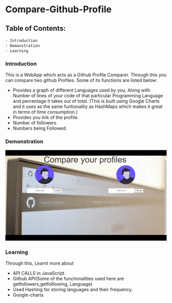 # Compare-Github-Profile

## Table of Contents:

```
- Introduction
- Demonstration
- Learning
```

### Introduction

This is a WebApp which acts as a Github Profile Comparer. Through this you can compare two github Profiles. Some of its functions are listed below:

- Provides a graph of different Languages used by you, Along with Number of lines of your code of that particular Programming Language and percentage it takes out of total.
  (This is built using Google Charts and it uses as the same funtionality as HashMaps which makes it great in terms of time consumption.)
- Provides you link of the profile.
- Number of followers.
- Numbers being Followed.

### Demonstration

<img src='videos/demoGif.gif' alt='GIF For demo'>

### Learning

Through this, Learnt more about

- API CALLS in JavaScript
- Github API(Some of the functionalities used here are getfollowers,getfolllowing, Language)
- Used Hashing for storing languages and their frequency.
- Google-charts
